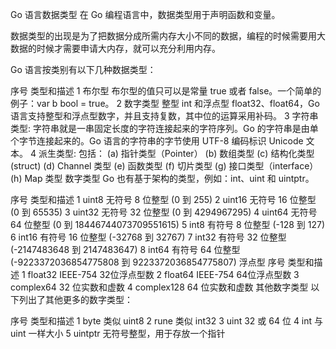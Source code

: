 Go 语言数据类型
在 Go 编程语言中，数据类型用于声明函数和变量。

数据类型的出现是为了把数据分成所需内存大小不同的数据，编程的时候需要用大数据的时候才需要申请大内存，就可以充分利用内存。

Go 语言按类别有以下几种数据类型：

序号	类型和描述
1	布尔型
布尔型的值只可以是常量 true 或者 false。一个简单的例子：var b bool = true。
2	数字类型
整型 int 和浮点型 float32、float64，Go 语言支持整型和浮点型数字，并且支持复数，其中位的运算采用补码。
3	字符串类型:
字符串就是一串固定长度的字符连接起来的字符序列。Go 的字符串是由单个字节连接起来的。Go 语言的字符串的字节使用 UTF-8 编码标识 Unicode 文本。
4	派生类型:
包括：
(a) 指针类型（Pointer）
(b) 数组类型
(c) 结构化类型(struct)
(d) Channel 类型
(e) 函数类型
(f) 切片类型
(g) 接口类型（interface）
(h) Map 类型
数字类型
Go 也有基于架构的类型，例如：int、uint 和 uintptr。

序号	类型和描述
1	uint8
无符号 8 位整型 (0 到 255)
2	uint16
无符号 16 位整型 (0 到 65535)
3	uint32
无符号 32 位整型 (0 到 4294967295)
4	uint64
无符号 64 位整型 (0 到 18446744073709551615)
5	int8
有符号 8 位整型 (-128 到 127)
6	int16
有符号 16 位整型 (-32768 到 32767)
7	int32
有符号 32 位整型 (-2147483648 到 2147483647)
8	int64
有符号 64 位整型 (-9223372036854775808 到 9223372036854775807)
浮点型
序号	类型和描述
1	float32
IEEE-754 32位浮点型数
2	float64
IEEE-754 64位浮点型数
3	complex64
32 位实数和虚数
4	complex128
64 位实数和虚数
其他数字类型
以下列出了其他更多的数字类型：

序号	类型和描述
1	byte
类似 uint8
2	rune
类似 int32
3	uint
32 或 64 位
4	int
与 uint 一样大小
5	uintptr
无符号整型，用于存放一个指针
